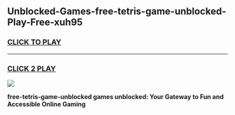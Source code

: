 
## Unblocked-Games-free-tetris-game-unblocked-Play-Free-xuh95
<h3>
<a href="https://premium76.site?title=free-tetris-game-unblocked&ref=21A">CLICK TO PLAY</a></h3>
<hr>

<h3>
<a href="https://premium76.site?title=free-tetris-game-unblocked&ref=21A">CLICK 2 PLAY</a>
  
</h3>

<a href="https://premium76.site?title=free-tetris-game-unblocked&ref=21A"><img src="https://clearcache.store/games.png"></a>


**free-tetris-game-unblocked games unblocked: Your Gateway to Fun and Accessible Online Gaming**
